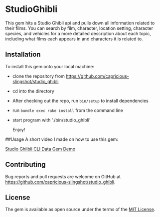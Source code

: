 # StudioGhibli

This gem hits a Studio Ghibli api and pulls down all information related to their films. You can search by film, character, location setting, character species, and vehicles for a more detailed description about each topic, including what films each appears in and characters it is related to.

## Installation
To install this gem onto your local machine:  


- clone the repository from https://github.com/capricious-slingshot/studio_ghibli
- cd into the directory
- After checking out the repo, run `bin/setup` to install dependencies
- run `bundle exec rake install` from the command line
- start program with './bin/studio_ghibli'

  Enjoy!

##Usage
 A short video I made on how to use this gem:

[Studio Ghilbli CLI Data Gem Demo](https://youtu.be/cQ0gHDYokJ4 "Studio Ghilbli CLI Data Gem Demo")

## Contributing

Bug reports and pull requests are welcome on GitHub at https://github.com/capricious-slingshot/studio_ghibli.

## License

The gem is available as open source under the terms of the [MIT License](https://opensource.org/licenses/MIT).
